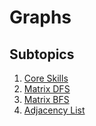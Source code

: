 # Graphs

## Subtopics

1. [Core Skills](./core_skills)
2. [Matrix DFS](./matrix_dfs)
3. [Matrix BFS](./matrix_bfs)
4. [Adjacency List](./adjacency_list)
